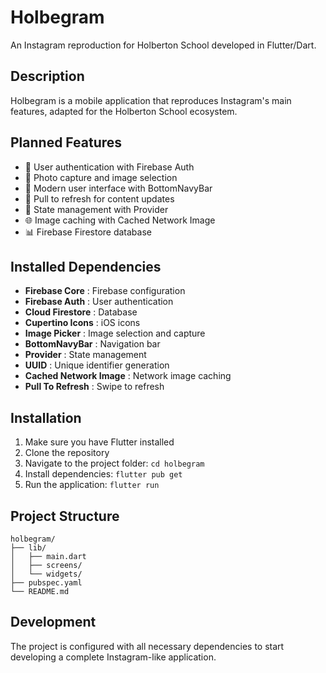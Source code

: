 # Holbegram

An Instagram reproduction for Holberton School developed in Flutter/Dart.

## Description

Holbegram is a mobile application that reproduces Instagram's main features, adapted for the Holberton School ecosystem.

## Planned Features

- 🔐 User authentication with Firebase Auth
- 📸 Photo capture and image selection
- 📱 Modern user interface with BottomNavyBar
- 🔄 Pull to refresh for content updates
- 💾 State management with Provider
- 🌐 Image caching with Cached Network Image
- 📊 Firebase Firestore database

## Installed Dependencies

- **Firebase Core** : Firebase configuration
- **Firebase Auth** : User authentication
- **Cloud Firestore** : Database
- **Cupertino Icons** : iOS icons
- **Image Picker** : Image selection and capture
- **BottomNavyBar** : Navigation bar
- **Provider** : State management
- **UUID** : Unique identifier generation
- **Cached Network Image** : Network image caching
- **Pull To Refresh** : Swipe to refresh

## Installation

1. Make sure you have Flutter installed
2. Clone the repository
3. Navigate to the project folder: `cd holbegram`
4. Install dependencies: `flutter pub get`
5. Run the application: `flutter run`

## Project Structure

```
holbegram/
├── lib/
│   ├── main.dart
│   ├── screens/
│   └── widgets/
├── pubspec.yaml
└── README.md
```

## Development

The project is configured with all necessary dependencies to start developing a complete Instagram-like application. 